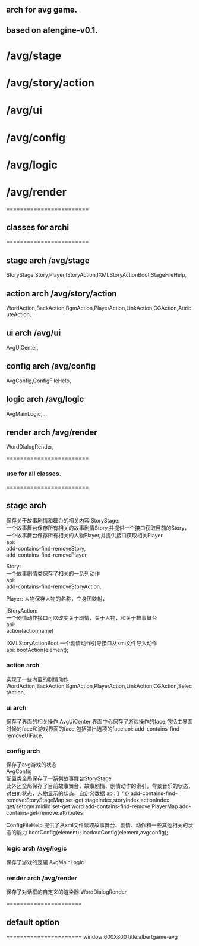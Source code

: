 ## arch for avg game.
## based on afengine-v0.1.

# /avg/stage
# /avg/story/action
# /avg/ui
# /avg/config
# /avg/logic
# /avg/render

========================
## classes for archi
========================
## stage arch /avg/stage
StoryStage,Story,Player,IStoryAction,IXMLStoryActionBoot,StageFileHelp,

## action arch /avg/story/action
WordAction,BackAction,BgmAction,PlayerAction,LinkAction,CGAction,AttributeAction,

## ui arch /avg/ui
AvgUiCenter,

## config arch /avg/config
AvgConfig,ConfigFileHelp,

## logic arch /avg/logic
AvgMainLogic,...

## render arch /avg/render
WordDialogRender,
  
========================  
### use for all classes.  
========================  
## stage arch  
保存关于故事剧情和舞台的相关内容
StoryStage:  
一个故事舞台保存所有相关的故事剧情Story,并提供一个接口获取目前的Story，  
一个故事舞台保存所有相关的人物Player,并提供接口获取相关Player  
api:  
  add-contains-find-removeStory,  
  add-contains-find-removePlayer,  
  
Story:  
一个故事剧情类保存了相关的一系列动作  
api:  
  add-contains-find-removeStoryAction,  

Player:
人物保存人物的名称，立身图映射，
  
IStoryAction:  
一个剧情动作接口可以改变关于剧情，关于人物，和关于故事舞台  
api:  
  action(actionname)  

IXMLStoryActionBoot
一个剧情动作引导接口从xml文件导入动作  
api:
  bootAction(element);
  
### action arch
实现了一些内置的剧情动作
WordAction,BackAction,BgmAction,PlayerAction,LinkAction,CGAction,SelectAction,
  
  
### ui arch
保存了界面的相关操作
AvgUiCenter
界面中心保存了游戏操作的face,包括主界面时候的face和游戏界面的face,包括弹出选项的face
api:
  add-contains-find-removeUIFace,

### config arch  
保存了avg游戏的状态  
AvgConfig  
配置类全局保存了一系列故事舞台StoryStage  
此外还全局保存了目前故事舞台、故事剧情、剧情动作的索引，背景音乐的状态，对白的状态，人物显示的状态，自定义数据 
api:  】‘
{}
  add-contains-find-remove:StoryStageMap
  set-get:stageIndex,storyIndex,actionIndex  
  get/setbgm:midiId
  set-get:word
  add-contains-find-remove:PlayerMap
  add-contains-get-remove:attributes

ConfigFileHelp
提供了从xml文件读取故事舞台、剧情、动作和一些其他相关的状态的能力
  bootConfig(element);
  loadoutConfig(element,avgconfig);

### logic arch /avg/logic
保存了游戏的逻辑
AvgMainLogic
  
### render arch /avg/render
保存了对话框的自定义的渲染器
WordDialogRender,

======================
## default option
======================
window:600X800
title:albertgame-avg